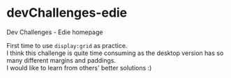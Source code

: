 # devChallenges-edie
Dev Challenges - Edie homepage

First time to use `display:grid` as practice.  
I think this challenge is quite time consuming as the desktop version has so many different margins and paddings.  
I would like to learn from others' better solutions :)
